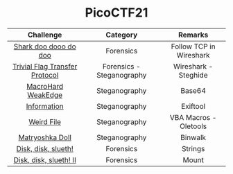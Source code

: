 <div align="center">
  
# PicoCTF21

| Challenge | Category  | Remarks  |
| :-----: | :-: | :-: |
| [Shark doo dooo do doo](https://github.com/a3X3k/Bi0s/tree/master/CTFs/Pico21/Shark%20doo%20dooo%20do%20doo) | Forensics | Follow TCP in Wireshark |
| [Trivial Flag Transfer Protocol](https://github.com/a3X3k/Bi0s/tree/master/CTFs/Pico21/Trivial%20FTP) | Forensics - Steganography | Wireshark - Steghide |
| [MacroHard WeakEdge](https://github.com/a3X3k/Bi0s/tree/master/CTFs/Pico21/MacroHard%20WeakEdge) | Steganography | Base64 |
| [Information](https://github.com/a3X3k/Bi0s/tree/master/CTFs/Pico21/Information) | Steganography | Exiftool |
| [Weird File](https://github.com/a3X3k/Bi0s/tree/master/CTFs/Pico21/Weird%20File) | Steganography | VBA Macros - Oletools |
| [Matryoshka Doll](https://github.com/a3X3k/Bi0s/tree/master/CTFs/Pico21/Matryoshka%20Doll) | Steganography | Binwalk |
| [Disk, disk, slueth!](https://github.com/a3X3k/Bi0s/tree/master/CTFs/Pico21/Disk%2C%20disk%2C%20slueth!) | Forensics | Strings |
| [Disk, disk, slueth! II](https://github.com/a3X3k/Bi0s/tree/master/CTFs/Pico21/Disk%2C%20disk%2C%20slueth!%20II) | Forensics | Mount |


</div>



